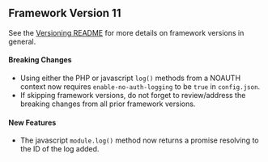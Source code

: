 ## Framework Version 11

See the [Versioning README](README.md) for more details on framework versions in general.

#### Breaking Changes

- Using either the PHP or javascript `log()` methods from a NOAUTH context now requires `enable-no-auth-logging` to be `true` in `config.json`.
- If skipping framework versions, do not forget to review/address the breaking changes from all prior framework versions.

#### New Features

- The javascript `module.log()` method now returns a promise resolving to the ID of the log added.
